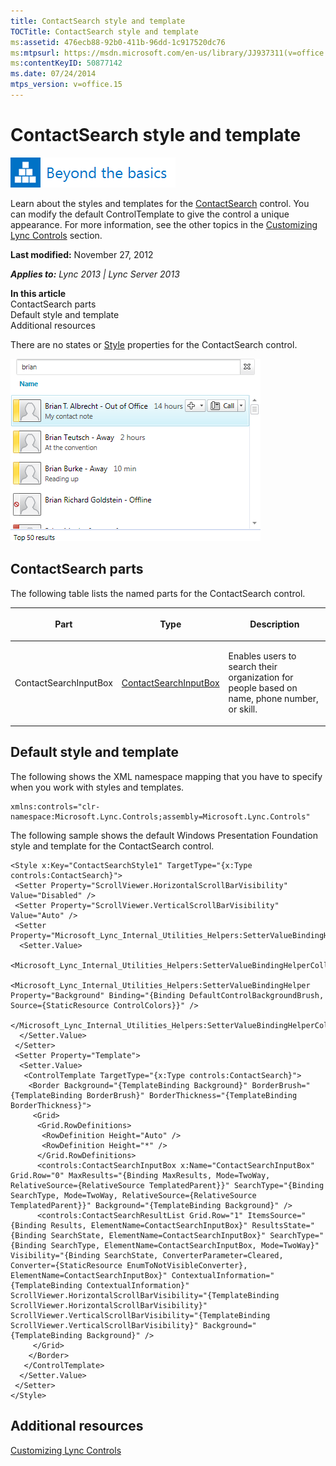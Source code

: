 ```yaml
---
title: ContactSearch style and template
TOCTitle: ContactSearch style and template
ms:assetid: 476ecb88-92b0-411b-96dd-1c917520dc76
ms:mtpsurl: https://msdn.microsoft.com/en-us/library/JJ937311(v=office.15)
ms:contentKeyID: 50877142
ms.date: 07/24/2014
mtps_version: v=office.15
---
```


# ContactSearch style and template

![Beyond the basics topic](images/JJ937254.mod_icon_beyondbasics_long(Office.15).png "Beyond the basics topic")

Learn about the styles and templates for the [ContactSearch](https://msdn.microsoft.com/en-us/library/hh379436\(v=office.15\)) control. You can modify the default ControlTemplate to give the control a unique appearance. For more information, see the other topics in the [Customizing Lync Controls](customizing-lync-controls.md) section.

**Last modified:** November 27, 2012

***Applies to:** Lync 2013 | Lync Server 2013*

**In this article**  
ContactSearch parts  
Default style and template  
Additional resources  

There are no states or [Style](http://msdn.microsoft.com/en-us/library/system.windows.style\(vs.95\).aspx) properties for the ContactSearch control.

![ContactSearch](images/JJ945544.ContactSearch_RTW_bugfix(Office.15).png "ContactSearch")

## ContactSearch parts

The following table lists the named parts for the ContactSearch control.

<table>
<colgroup>
<col style="width: 33%" />
<col style="width: 33%" />
<col style="width: 33%" />
</colgroup>
<thead>
<tr class="header">
<th><p>Part</p></th>
<th><p>Type</p></th>
<th><p>Description</p></th>
</tr>
</thead>
<tbody>
<tr class="odd">
<td><p>ContactSearchInputBox</p></td>
<td><p><a href="https://msdn.microsoft.com/en-us/library/hh379719(v=office.15)">ContactSearchInputBox</a></p></td>
<td><p>Enables users to search their organization for people based on name, phone number, or skill.</p></td>
</tr>
</tbody>
</table>

## Default style and template

The following shows the XML namespace mapping that you have to specify when you work with styles and templates.

    xmlns:controls="clr-namespace:Microsoft.Lync.Controls;assembly=Microsoft.Lync.Controls"

The following sample shows the default Windows Presentation Foundation style and template for the ContactSearch control.

    <Style x:Key="ContactSearchStyle1" TargetType="{x:Type controls:ContactSearch}">
     <Setter Property="ScrollViewer.HorizontalScrollBarVisibility" Value="Disabled" />
     <Setter Property="ScrollViewer.VerticalScrollBarVisibility" Value="Auto" />
     <Setter Property="Microsoft_Lync_Internal_Utilities_Helpers:SetterValueBindingHelper.PropertyBindingCollection">
      <Setter.Value>
       <Microsoft_Lync_Internal_Utilities_Helpers:SetterValueBindingHelperCollection>
        <Microsoft_Lync_Internal_Utilities_Helpers:SetterValueBindingHelper Property="Background" Binding="{Binding DefaultControlBackgroundBrush, Source={StaticResource ControlColors}}" />
       </Microsoft_Lync_Internal_Utilities_Helpers:SetterValueBindingHelperCollection>
      </Setter.Value>
     </Setter>
     <Setter Property="Template">
      <Setter.Value>                
       <ControlTemplate TargetType="{x:Type controls:ContactSearch}">
        <Border Background="{TemplateBinding Background}" BorderBrush="{TemplateBinding BorderBrush}" BorderThickness="{TemplateBinding BorderThickness}">
         <Grid>
          <Grid.RowDefinitions>
           <RowDefinition Height="Auto" />
           <RowDefinition Height="*" />
          </Grid.RowDefinitions>
          <controls:ContactSearchInputBox x:Name="ContactSearchInputBox" Grid.Row="0" MaxResults="{Binding MaxResults, Mode=TwoWay, RelativeSource={RelativeSource TemplatedParent}}" SearchType="{Binding SearchType, Mode=TwoWay, RelativeSource={RelativeSource TemplatedParent}}" Background="{TemplateBinding Background}" />
          <controls:ContactSearchResultList Grid.Row="1" ItemsSource="{Binding Results, ElementName=ContactSearchInputBox}" ResultsState="{Binding SearchState, ElementName=ContactSearchInputBox}" SearchType="{Binding SearchType, ElementName=ContactSearchInputBox, Mode=TwoWay}" Visibility="{Binding SearchState, ConverterParameter=Cleared, Converter={StaticResource EnumToNotVisibleConverter}, ElementName=ContactSearchInputBox}" ContextualInformation="{TemplateBinding ContextualInformation}" ScrollViewer.HorizontalScrollBarVisibility="{TemplateBinding ScrollViewer.HorizontalScrollBarVisibility}" ScrollViewer.VerticalScrollBarVisibility="{TemplateBinding ScrollViewer.VerticalScrollBarVisibility}" Background="{TemplateBinding Background}" />
         </Grid>
        </Border>
       </ControlTemplate>
      </Setter.Value>
     </Setter>
    </Style>

## Additional resources

[Customizing Lync Controls](customizing-lync-controls.md)

